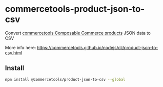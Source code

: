 # commercetools-product-json-to-csv

Convert [commercetools Composable Commerce products](http://dev.commercetools.com/http-api-projects-products.html#product) JSON data to CSV

More info here: https://commercetools.github.io/nodejs/cli/product-json-to-csv.html

## Install

```bash
npm install @commercetools/product-json-to-csv --global
```
